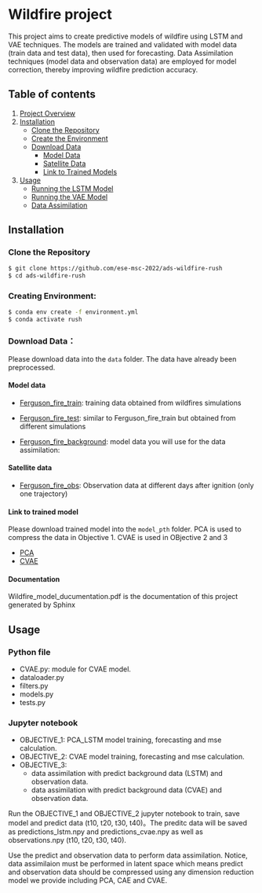 # Wildfire project

This project aims to create predictive models of wildfire using LSTM and VAE techniques. The models are trained and validated with model data (train data and test data), then used for forecasting. Data Assimilation techniques (model data and observation data) are employed for model correction, thereby improving wildfire prediction accuracy.

## Table of contents
1. [Project Overview](#project-overview)
2. [Installation](#installation)
   - [Clone the Repository](#clone-the-repository)
   - [Create the Environment](#creating-environment)
   - [Download Data](#download-data)
     - [Model Data](#model-data)
     - [Satellite Data](#satellite-data)
     - [Link to Trained Models](#link-to-trained-models)
3. [Usage](#usage)
   - [Running the LSTM Model](#objective_1)
   - [Running the VAE Model](#running-the-vae-model)
   - [Data Assimilation](#data-assimilation)

## Installation
### Clone the Repository
```bash
$ git clone https://github.com/ese-msc-2022/ads-wildfire-rush
$ cd ads-wildfire-rush
```

### Creating Environment:
```bash
$ conda env create -f environment.yml
$ conda activate rush
```

### Download Data：

Please download data into the `data` folder. The data have already been preprocessed.

#### Model data
- [Ferguson_fire_train](https://imperiallondon-my.sharepoint.com/personal/rarcucci_ic_ac_uk/_layouts/15/onedrive.aspx?id=%2Fpersonal%2Frarcucci%5Fic%5Fac%5Fuk%2FDocuments%2FBigData%2Ddata%2Dassessment%2FFerguson%5Ffire%5Ftrain%2Ezip&parent=%2Fpersonal%2Frarcucci%5Fic%5Fac%5Fuk%2FDocuments%2FBigData%2Ddata%2Dassessment&ga=1): training data obtained from wildfires simulations
 
- [Ferguson_fire_test](https://imperiallondon-my.sharepoint.com/personal/rarcucci_ic_ac_uk/_layouts/15/onedrive.aspx?id=%2Fpersonal%2Frarcucci%5Fic%5Fac%5Fuk%2FDocuments%2FBigData%2Ddata%2Dassessment%2FFerguson%5Ffire%5Ftest%2Ezip&parent=%2Fpersonal%2Frarcucci%5Fic%5Fac%5Fuk%2FDocuments%2FBigData%2Ddata%2Dassessment&ga=1): similar to Ferguson_fire_train but obtained from different simulations
  
- [Ferguson_fire_background](https://imperiallondon-my.sharepoint.com/personal/rarcucci_ic_ac_uk/_layouts/15/onedrive.aspx?id=%2Fpersonal%2Frarcucci%5Fic%5Fac%5Fuk%2FDocuments%2FBigData%2Ddata%2Dassessment%2FFerguson%5Ffire%5Fbackground%2Ezip&parent=%2Fpersonal%2Frarcucci%5Fic%5Fac%5Fuk%2FDocuments%2FBigData%2Ddata%2Dassessment&ga=1): model data you will use for the data assimilation:
  
#### Satellite data
- [Ferguson_fire_obs](https://imperiallondon-my.sharepoint.com/personal/rarcucci_ic_ac_uk/_layouts/15/onedrive.aspx?ga=1&id=%2Fpersonal%2Frarcucci%5Fic%5Fac%5Fuk%2FDocuments%2FBigData%2Ddata%2Dassessment%2FFerguson%5Ffire%5Fobs%2Enpy&parent=%2Fpersonal%2Frarcucci%5Fic%5Fac%5Fuk%2FDocuments%2FBigData%2Ddata%2Dassessment&p=14): Observation data at different days after ignition (only one trajectory)

#### Link to trained model
Please download trained model into the `model_pth` folder. PCA is used to compress the data in Objective 1. CVAE is used in OBjective 2 and 3
- [PCA](https://1drv.ms/u/s!AreChFyiyKqpfQUUU1T9kpIvYKw?e=u3KcvW)
- [CVAE](https://imperiallondon-my.sharepoint.com/personal/eo322_ic_ac_uk/_layouts/15/onedrive.aspx?id=%2Fpersonal%2Feo322%5Fic%5Fac%5Fuk%2FDocuments%2Fcvae%5Ftrained%5Fmodel%5F10%5Fepochs%2Epth&parent=%2Fpersonal%2Feo322%5Fic%5Fac%5Fuk%2FDocuments&ga=1)

#### Documentation
Wildfire_model_ducumentation.pdf is the documentation of this project generated by Sphinx

## Usage
### Python file
- CVAE.py: module for CVAE model.
- dataloader.py
- filters.py
- models.py
- tests.py

### Jupyter notebook
- OBJECTIVE_1: PCA_LSTM model training, forecasting and mse calculation.
- OBJECTIVE_2: CVAE model training, forecasting and mse calculation.
- OBJECTIVE_3: 
   - data assimilation with predict background data (LSTM) and observation data.
   - data assimilation with predict background data (CVAE) and observation data.
   
Run the OBJECTIVE_1 and OBJECTIVE_2 jupyter notebook to train, save model and predict data (t10, t20, t30, t40)。The preditc data will be saved as predictions_lstm.npy and predictions_cvae.npy as well as observations.npy (t10, t20, t30, t40). 

Use the predict and observation data to perform data assimilation. Notice, data assimilaion must be performed in latent space which means predict and observation data should be compressed using any dimension reduction model we provide including PCA, CAE and CVAE.

